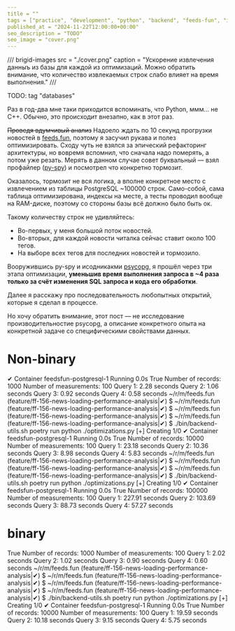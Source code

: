 ```yaml
---
title = ""
tags = ["practice", "development", "python", "backend", "feeds-fun", "interesting"]
published_at = "2024-11-22T12:00:00+00:00"
seo_description = "TODO"
seo_image = "cover.png"
---
```


/// brigid-images
src = "./cover.png"
caption = "Ускорение извлечения данныъ из базы для каждой из оптимизаций. Можно обратить внимание, что количество извлекаемых строк слабо влияет на время выполнения."
///

TODO: tag "databases"

Раз в год-два мне таки приходится вспоминать, что Python, ммм… не C++. Обычно, это происходит внезапно, как в этот раз.

~~Проведя вдумчивый анализ~~ Надоело ждать по 10 секунд прогрузки новостей в [feeds.fun](https://feeds.fun/), поэтому я засучил рукава и полез оптимизировать. Сходу чуть не взялся за эпический рефакторинг архитектуры, но вовремя вспомнил, что сначала надо померять, а потом уже резать. Мерять в данном случае совет буквальный — взял профайлер ([py-spy](https://github.com/benfred/py-spy)) и посмотрел что конкретно тормозит.

Оказалось, тормозит не вся логика, а вполне конкретное место с извлечением из таблицы PostgreSQL ~100000 строк. Само-собой, сама таблица оптимизирована, индексы на месте, а тесты проводил вообще на RAM-диске, поэтому со стороны базы всё должно было быть ок.

Такому количеству строк не удивляйтесь:

- Во-первых, у меня большой поток новостей.
- Во-вторых, для каждой новости читалка сейчас ставит около 100 тегов.
- На выборе всех тегов для последних новостей и тормозило.

Вооружившись py-spy и исодникакми [psycopg](https://github.com/psycopg/psycopg), я прошёл через три этапа оптимизации, **уменьшив время выполнения запроса в ~4 раза только за счёт изменения SQL запроса и кода его обработки**.

Далее я расскажу про последовательность любопытных открытий, которые я сделал в процессе.

Но хочу обратить внимание, этот пост — не исследование производительностие psycopg, а описание конкретного опыта на конкретной задаче со специфическими свойствами данных.

<!-- more -->




# Non-binary

 ✔ Container feedsfun-postgresql-1  Running                                                                                                                                                                                                              0.0s
True
Number of records: 1000
Number of measurements: 100
Query 1: 2.28 seconds
Query 2: 1.06 seconds
Query 3: 0.92 seconds
Query 4: 0.58 seconds
~/r/m/feeds.fun (feature/ff-156-news-loading-performance-analysis|✔) $
~/r/m/feeds.fun (feature/ff-156-news-loading-performance-analysis|✔) $
~/r/m/feeds.fun (feature/ff-156-news-loading-performance-analysis|✔) $
~/r/m/feeds.fun (feature/ff-156-news-loading-performance-analysis|✔) $ ./bin/backend-utils.sh poetry run python ./optimizations.py
[+] Creating 1/0
 ✔ Container feedsfun-postgresql-1  Running                                                                                                                                                                                                              0.0s
True
Number of records: 10000
Number of measurements: 100
Query 1: 23.18 seconds
Query 2: 10.36 seconds
Query 3: 8.98 seconds
Query 4: 5.83 seconds
~/r/m/feeds.fun (feature/ff-156-news-loading-performance-analysis|✔) $
~/r/m/feeds.fun (feature/ff-156-news-loading-performance-analysis|✔) $
~/r/m/feeds.fun (feature/ff-156-news-loading-performance-analysis|✔) $ ./bin/backend-utils.sh poetry run python ./optimizations.py
[+] Creating 1/0
 ✔ Container feedsfun-postgresql-1  Running                                                                                                                                                                                                              0.0s
True
Number of records: 100000
Number of measurements: 100
Query 1: 227.91 seconds
Query 2: 103.69 seconds
Query 3: 88.73 seconds
Query 4: 57.27 seconds

# binary


True
Number of records: 1000
Number of measurements: 100
Query 1: 2.02 seconds
Query 2: 1.02 seconds
Query 3: 0.90 seconds
Query 4: 0.60 seconds
~/r/m/feeds.fun (feature/ff-156-news-loading-performance-analysis|✔) $
~/r/m/feeds.fun (feature/ff-156-news-loading-performance-analysis|✔) $
~/r/m/feeds.fun (feature/ff-156-news-loading-performance-analysis|✔) $
~/r/m/feeds.fun (feature/ff-156-news-loading-performance-analysis|✔) $ ./bin/backend-utils.sh poetry run python ./optimizations.py
[+] Creating 1/0
 ✔ Container feedsfun-postgresql-1  Running                                                                                                                                                                                                              0.0s
True
Number of records: 10000
Number of measurements: 100
Query 1: 19.59 seconds
Query 2: 10.18 seconds
Query 3: 9.15 seconds
Query 4: 5.75 seconds
